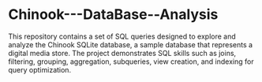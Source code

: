 # Chinook---DataBase--Analysis
This repository contains a set of SQL queries designed to explore and analyze the Chinook SQLite database, a sample database that represents a digital media store. The project demonstrates SQL skills such as joins, filtering, grouping, aggregation, subqueries, view creation, and indexing for query optimization.
